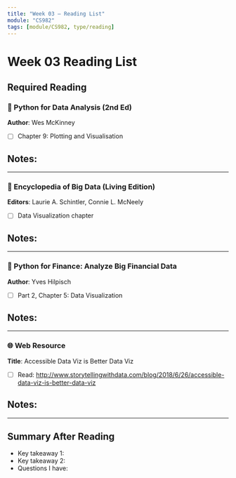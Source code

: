 ```yaml
---
title: "Week 03 — Reading List"
module: "CS982"
tags: [module/CS982, type/reading]
---
```


# Week 03 Reading List

## Required Reading

### 📖 Python for Data Analysis (2nd Ed)
**Author**: Wes McKinney

- [ ] Chapter 9: Plotting and Visualisation

**Notes**:
-

---

### 📖 Encyclopedia of Big Data (Living Edition)
**Editors**: Laurie A. Schintler, Connie L. McNeely

- [ ] Data Visualization chapter

**Notes**:
-

---

### 📖 Python for Finance: Analyze Big Financial Data
**Author**: Yves Hilpisch

- [ ] Part 2, Chapter 5: Data Visualization

**Notes**:
-

---

### 🌐 Web Resource
**Title**: Accessible Data Viz is Better Data Viz

- [ ] Read: http://www.storytellingwithdata.com/blog/2018/6/26/accessible-data-viz-is-better-data-viz

**Notes**:
-

---

## Summary After Reading
- Key takeaway 1:
- Key takeaway 2:
- Questions I have:
